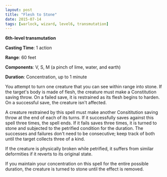 ```yaml
---
layout: post
title: "Flesh to Stone"
date: 2015-07-14
tags: [warlock, wizard, level6, transmutation]
---
```


**6th-level transmutation**

**Casting Time**: 1 action

**Range**: 60 feet

**Components**: V, S, M (a pinch of lime, water, and earth)

**Duration**: Concentration, up to 1 minute

You attempt to turn one creature that you can see within range into stone. If the target's body is made of flesh, the creature must make a Constitution saving throw. On a failed save, it is restrained as its flesh begins to harden. On a successful save, the creature isn't affected.

A creature restrained by this spell must make another Consititution saving throw at the end of each of its turns. If it successfully saves against this spell three times, the spell ends. If it fails saves three times, it is turned to stone and subjected to the petrified condition for the duration. The successes and failures don't need to be consecutive; keep track of both until the target collects three of a kind.

If the creature is physically broken while petrified, it suffers from similar deformities if it reverts to its original state.

If you maintain your concentration on this spell for the entire possible duration, the creature is turned to stone until the effect is removed.
